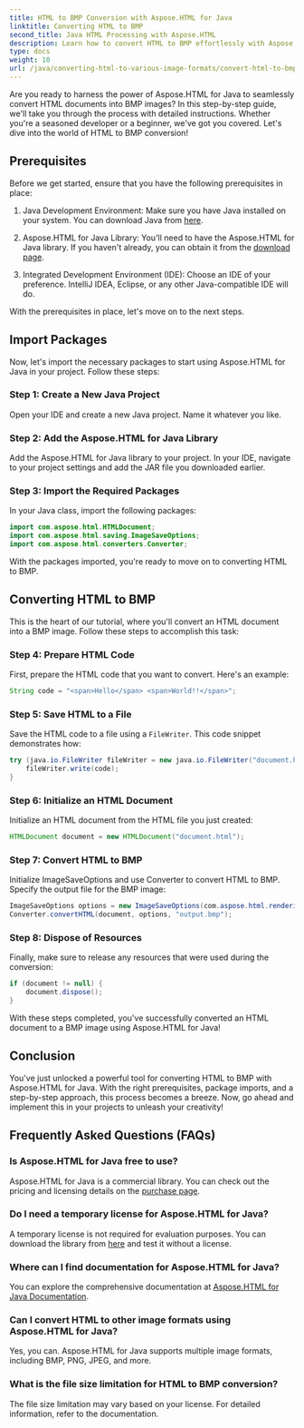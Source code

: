 ```yaml
---
title: HTML to BMP Conversion with Aspose.HTML for Java
linktitle: Converting HTML to BMP
second_title: Java HTML Processing with Aspose.HTML
description: Learn how to convert HTML to BMP effortlessly with Aspose.HTML for Java. A step-by-step guide with prerequisites and package imports. Explore now!
type: docs
weight: 10
url: /java/converting-html-to-various-image-formats/convert-html-to-bmp/
---
```


Are you ready to harness the power of Aspose.HTML for Java to seamlessly convert HTML documents into BMP images? In this step-by-step guide, we'll take you through the process with detailed instructions. Whether you're a seasoned developer or a beginner, we've got you covered. Let's dive into the world of HTML to BMP conversion!

## Prerequisites

Before we get started, ensure that you have the following prerequisites in place:

1. Java Development Environment: Make sure you have Java installed on your system. You can download Java from [here](https://www.java.com/download/).

2. Aspose.HTML for Java Library: You'll need to have the Aspose.HTML for Java library. If you haven't already, you can obtain it from the [download page](https://releases.aspose.com/html/java/).

3. Integrated Development Environment (IDE): Choose an IDE of your preference. IntelliJ IDEA, Eclipse, or any other Java-compatible IDE will do.

With the prerequisites in place, let's move on to the next steps.

## Import Packages

Now, let's import the necessary packages to start using Aspose.HTML for Java in your project. Follow these steps:

### Step 1: Create a New Java Project

Open your IDE and create a new Java project. Name it whatever you like.

### Step 2: Add the Aspose.HTML for Java Library

Add the Aspose.HTML for Java library to your project. In your IDE, navigate to your project settings and add the JAR file you downloaded earlier.

### Step 3: Import the Required Packages

In your Java class, import the following packages:

```java
import com.aspose.html.HTMLDocument;
import com.aspose.html.saving.ImageSaveOptions;
import com.aspose.html.converters.Converter;
```

With the packages imported, you're ready to move on to converting HTML to BMP.

## Converting HTML to BMP

This is the heart of our tutorial, where you'll convert an HTML document into a BMP image. Follow these steps to accomplish this task:

### Step 4: Prepare HTML Code

First, prepare the HTML code that you want to convert. Here's an example:

```java
String code = "<span>Hello</span> <span>World!!</span>";
```

### Step 5: Save HTML to a File

Save the HTML code to a file using a `FileWriter`. This code snippet demonstrates how:

```java
try (java.io.FileWriter fileWriter = new java.io.FileWriter("document.html")) {
    fileWriter.write(code);
}
```

### Step 6: Initialize an HTML Document

Initialize an HTML document from the HTML file you just created:

```java
HTMLDocument document = new HTMLDocument("document.html");
```

### Step 7: Convert HTML to BMP

Initialize ImageSaveOptions and use Converter to convert HTML to BMP. Specify the output file for the BMP image:

```java
ImageSaveOptions options = new ImageSaveOptions(com.aspose.html.rendering.image.ImageFormat.Bmp);
Converter.convertHTML(document, options, "output.bmp");
```

### Step 8: Dispose of Resources

Finally, make sure to release any resources that were used during the conversion:

```java
if (document != null) {
    document.dispose();
}
```

With these steps completed, you've successfully converted an HTML document to a BMP image using Aspose.HTML for Java!

## Conclusion

You've just unlocked a powerful tool for converting HTML to BMP with Aspose.HTML for Java. With the right prerequisites, package imports, and a step-by-step approach, this process becomes a breeze. Now, go ahead and implement this in your projects to unleash your creativity!

## Frequently Asked Questions (FAQs)

### Is Aspose.HTML for Java free to use?
Aspose.HTML for Java is a commercial library. You can check out the pricing and licensing details on the [purchase page](https://purchase.aspose.com/buy).

### Do I need a temporary license for Aspose.HTML for Java?
A temporary license is not required for evaluation purposes. You can download the library from [here](https://releases.aspose.com/) and test it without a license.

### Where can I find documentation for Aspose.HTML for Java?
You can explore the comprehensive documentation at [Aspose.HTML for Java Documentation](https://reference.aspose.com/html/java/).

### Can I convert HTML to other image formats using Aspose.HTML for Java?
Yes, you can. Aspose.HTML for Java supports multiple image formats, including BMP, PNG, JPEG, and more.

### What is the file size limitation for HTML to BMP conversion?
The file size limitation may vary based on your license. For detailed information, refer to the documentation.
